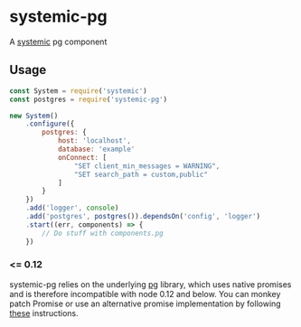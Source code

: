 # systemic-pg
A [systemic](https://github.com/guidesmiths/systemic) pg component

## Usage
```js
const System = require('systemic')
const postgres = require('systemic-pg')

new System()
    .configure({
        postgres: {
            host: 'localhost',
            database: 'example'
            onConnect: [
                "SET client_min_messages = WARNING",
                "SET search_path = custom,public"
            ]
        }
    })
    .add('logger', console)
    .add('postgres', postgres()).dependsOn('config', 'logger')
    .start((err, components) => {
        // Do stuff with components.pg
    })
```

### <= 0.12
systemic-pg relies on the underlying [pg](https://github.com/brianc/node-postgres) library, which uses native promises and is therefore incompatible with node 0.12 and below. You can monkey patch Promise or use an alternative promise implementation by following [these](https://github.com/brianc/node-pg-pool#bring-your-own-promise) instructions.

